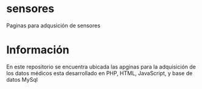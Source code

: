 # sensores
Paginas para adqusición de sensores
# Información
En este repositorio se encuentra ubicada las apginas para la adquisición de los datos médicos
esta desarrollado en PHP, HTML, JavaScript, y base de datos MySql
